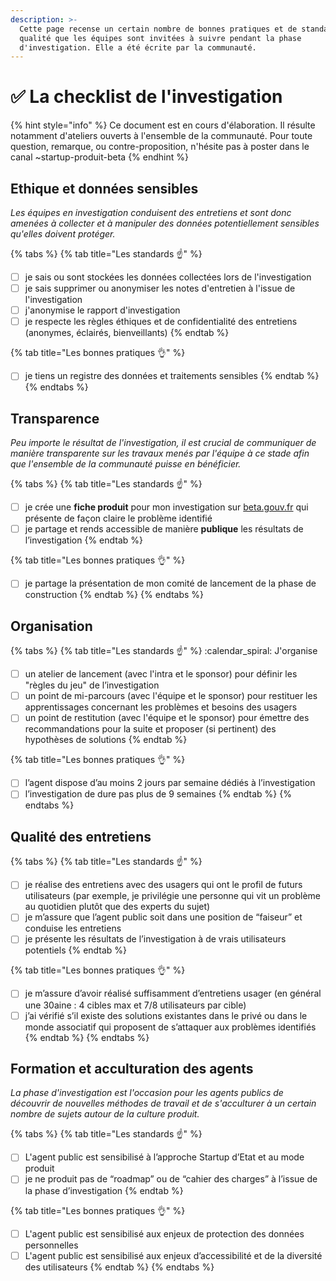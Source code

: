 ```yaml
---
description: >-
  Cette page recense un certain nombre de bonnes pratiques et de standards de
  qualité que les équipes sont invitées à suivre pendant la phase
  d'investigation. Elle a été écrite par la communauté.
---
```


# ✅ La checklist de l'investigation

{% hint style="info" %}
Ce document est en cours d'élaboration. Il résulte notamment d'ateliers ouverts à l'ensemble de la communauté. Pour toute question, remarque, ou contre-proposition, n'hésite pas à poster dans le canal \~startup-produit-beta
{% endhint %}

## Ethique et données sensibles

_Les équipes en investigation conduisent des entretiens et sont donc amenées à collecter et à manipuler des données potentiellement sensibles qu'elles doivent protéger._

{% tabs %}
{% tab title="Les standards ☝️" %}
* [ ] je sais ou sont stockées les données collectées lors de l'investigation
* [ ] je sais supprimer ou anonymiser les notes d'entretien à l'issue de l'investigation
* [ ] j'anonymise le rapport d'investigation
* [ ] je respecte les règles éthiques et de confidentialité des entretiens (anonymes, éclairés, bienveillants)
{% endtab %}

{% tab title="Les bonnes pratiques 👌" %}
* [ ] je tiens un registre des données et traitements sensibles
{% endtab %}
{% endtabs %}

## Transparence

_Peu importe le résultat de l'investigation, il est crucial de communiquer de manière transparente sur les travaux menés par l'équipe à ce stade afin que l'ensemble de la communauté puisse en bénéficier._

{% tabs %}
{% tab title="Les standards ☝️" %}
* [ ] je crée une **fiche produit** pour mon investigation sur [beta.gouv.fr](http://beta.gouv.fr) qui présente de façon claire le problème identifié
* [ ] je partage et rends accessible de manière **publique** les résultats de l’investigation
{% endtab %}

{% tab title="Les bonnes pratiques 👌" %}
* [ ] je partage la présentation de mon comité de lancement de la phase de construction
{% endtab %}
{% endtabs %}

## Organisation

{% tabs %}
{% tab title="Les standards ☝️" %}
:calendar\_spiral: J'organise

* [ ] un atelier de lancement (avec l'intra et le sponsor) pour définir les "règles du jeu" de l’investigation
* [ ] un point de mi-parcours (avec l'équipe et le sponsor) pour restituer les apprentissages concernant les problèmes et besoins des usagers
* [ ] un point de restitution (avec l'équipe et le sponsor) pour émettre des recommandations pour la suite et proposer (si pertinent) des hypothèses de solutions
{% endtab %}

{% tab title="Les bonnes pratiques 👌" %}
* [ ] l’agent dispose d’au moins 2 jours par semaine dédiés à l’investigation
* [ ] l’investigation de dure pas plus de 9 semaines
{% endtab %}
{% endtabs %}

## Qualité des entretiens

{% tabs %}
{% tab title="Les standards ☝️" %}
* [ ] je réalise des entretiens avec des usagers qui ont le profil de futurs utilisateurs (par exemple, je privilégie une personne qui vit un problème au quotidien plutôt que des experts du sujet)
* [ ] je m’assure que l’agent public soit dans une position de “faiseur” et conduise les entretiens
* [ ] je présente les résultats de l’investigation à de vrais utilisateurs potentiels
{% endtab %}

{% tab title="Les bonnes pratiques 👌" %}
* [ ] je m’assure d’avoir réalisé suffisamment d’entretiens usager (en général une 30aine : 4 cibles max et 7/8 utilisateurs par cible)
* [ ] j’ai vérifié s’il existe des solutions existantes dans le privé ou dans le monde associatif qui proposent de s’attaquer aux problèmes identifiés
{% endtab %}
{% endtabs %}

## Formation et acculturation des agents

_La phase d'investigation est l'occasion pour les agents publics de découvrir de nouvelles méthodes de travail et de s'acculturer à un certain nombre de sujets autour de la culture produit._

{% tabs %}
{% tab title="Les standards ☝️" %}
* [ ] L'agent public est sensibilisé à l’approche Startup d’Etat et au mode produit
* [ ] je ne produit pas de “roadmap” ou de “cahier des charges” à l’issue de la phase d’investigation
{% endtab %}

{% tab title="Les bonnes pratiques 👌" %}
* [ ] L'agent public est sensibilisé aux enjeux de protection des données personnelles
* [ ] L'agent public est sensibilisé aux enjeux d’accessibilité et de la diversité des utilisateurs
{% endtab %}
{% endtabs %}
